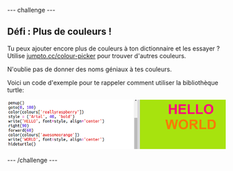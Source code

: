 --- challenge ---
## Défi : Plus de couleurs !

Tu peux ajouter encore plus de couleurs à ton dictionnaire et les essayer ? Utilise <a href="http://jumpto.cc/colour-picker" target="_blank">jumpto.cc/colour-picker</a> pour trouver d'autres couleurs. 

N'oublie pas de donner des noms géniaux à tes couleurs.

Voici un code d'exemple pour te rappeler comment utiliser la bibliothèque turtle:

![screenshot](images/colourful-challenge1.png)





--- /challenge ---